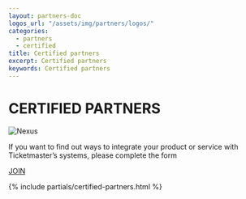```yaml
---
layout: partners-doc
logos_url: "/assets/img/partners/logos/"
categories:
  - partners
  - certified
title: Certified partners
excerpt: Certified partners
keywords: Certified partners
---
```


<div markdown="1" class="row">
<div class="col-lg-6">
	<h1 class="double-margin-bottom">
		CERTIFIED PARTNERS
	</h1>
</div>
<div class="col-lg-6 text-center wrapper-nexus">
	<div class="partner-logo">
		<img src="/assets/img/partners/logos/nexus-logo@2x.png" alt="Nexus" class="small">
	</div>
	<p>
		If you want to find out ways to integrate your product or service with Ticketmaster’s systems, please complete the form
	</p>
	<div>
		<a href="/partners/certified-partners/nexus/" class="button-blue">JOIN</a>
	</div>
</div>
</div>

{% include partials/certified-partners.html %}
